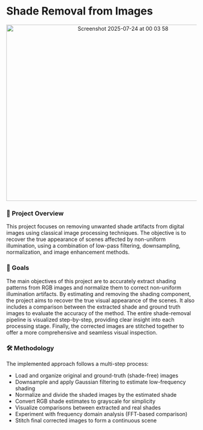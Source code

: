 #  Shade Removal from Images

<p align="center">
  <img width="602" height="467" alt="Screenshot 2025-07-24 at 00 03 58" src="https://github.com/user-attachments/assets/72fd6099-6037-449b-8b2d-099eefbd146c" />
</p>

### 📌 Project Overview

This project focuses on removing unwanted shade artifacts from digital images using classical image processing techniques. The objective is to recover the true appearance of scenes affected by non-uniform illumination, using a combination of low-pass filtering, downsampling, normalization, and image enhancement methods.

### 🎯 Goals


The main objectives of this project are to accurately extract shading patterns from RGB images and normalize them to correct non-uniform illumination artifacts. By estimating and removing the shading component, the project aims to recover the true visual appearance of the scenes. It also includes a comparison between the extracted shade and ground truth images to evaluate the accuracy of the method. The entire shade-removal pipeline is visualized step-by-step, providing clear insight into each processing stage. Finally, the corrected images are stitched together to offer a more comprehensive and seamless visual inspection.


### 🛠️ Methodology

The implemented approach follows a multi-step process:

* Load and organize original and ground-truth (shade-free) images
* Downsample and apply Gaussian filtering to estimate low-frequency shading
* Normalize and divide the shaded images by the estimated shade
* Convert RGB shade estimates to grayscale for simplicity
* Visualize comparisons between extracted and real shades
* Experiment with frequency domain analysis (FFT-based comparison)
* Stitch final corrected images to form a continuous scene
